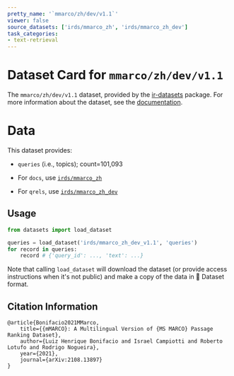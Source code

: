 ```yaml
---
pretty_name: '`mmarco/zh/dev/v1.1`'
viewer: false
source_datasets: ['irds/mmarco_zh', 'irds/mmarco_zh_dev']
task_categories:
- text-retrieval
---
```


# Dataset Card for `mmarco/zh/dev/v1.1`

The `mmarco/zh/dev/v1.1` dataset, provided by the [ir-datasets](https://ir-datasets.com/) package.
For more information about the dataset, see the [documentation](https://ir-datasets.com/mmarco#mmarco/zh/dev/v1.1).

# Data

This dataset provides:
 - `queries` (i.e., topics); count=101,093

 - For `docs`, use [`irds/mmarco_zh`](https://huggingface.co/datasets/irds/mmarco_zh)
 - For `qrels`, use [`irds/mmarco_zh_dev`](https://huggingface.co/datasets/irds/mmarco_zh_dev)

## Usage

```python
from datasets import load_dataset

queries = load_dataset('irds/mmarco_zh_dev_v1.1', 'queries')
for record in queries:
    record # {'query_id': ..., 'text': ...}

```

Note that calling `load_dataset` will download the dataset (or provide access instructions when it's not public) and make a copy of the
data in 🤗 Dataset format.

## Citation Information

```
@article{Bonifacio2021MMarco,
    title={{mMARCO}: A Multilingual Version of {MS MARCO} Passage Ranking Dataset},
    author={Luiz Henrique Bonifacio and Israel Campiotti and Roberto Lotufo and Rodrigo Nogueira},
    year={2021},
    journal={arXiv:2108.13897}
}
```
